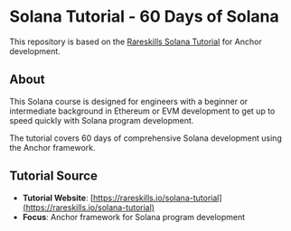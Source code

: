 # Solana Tutorial - 60 Days of Solana

This repository is based on the [Rareskills Solana Tutorial](https://rareskills.io/solana-tutorial) for Anchor development.

## About

This Solana course is designed for engineers with a beginner or intermediate background in Ethereum or EVM development to get up to speed quickly with Solana program development.

The tutorial covers 60 days of comprehensive Solana development using the Anchor framework.

## Tutorial Source

- **Tutorial Website**: [https://rareskills.io/solana-tutorial](https://rareskills.io/solana-tutorial)
- **Focus**: Anchor framework for Solana program development